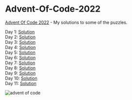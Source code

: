 # Advent-Of-Code-2022

[Advent Of Code 2022](https://adventofcode.com/2022) - My solutions to some of the puzzles.

Day 1: [Solution](https://github.com/Apostolos172/Advent-Of-Code-2022/blob/master/src/day1/App.java)
<br>
Day 2: [Solution](https://github.com/Apostolos172/Advent-Of-Code-2022/blob/master/src/day2/App.java)
<br>
Day 3: [Solution](https://github.com/Apostolos172/Advent-Of-Code-2022/blob/master/src/day3/App.java)
<br>
Day 4: [Solution](https://github.com/Apostolos172/Advent-Of-Code-2022/blob/master/src/day4/App.java)
<br>
Day 5: [Solution](https://github.com/Apostolos172/Advent-Of-Code-2022/blob/master/src/day5/App.java)
<br>
Day 6: [Solution](https://github.com/Apostolos172/Advent-Of-Code-2022/blob/master/src/day6/App.java)
<br>
Day 7: [Solution](https://github.com/Apostolos172/Advent-Of-Code-2022/blob/master/src/day7/App.java)
<br>
Day 8: [Solution](https://github.com/Apostolos172/Advent-Of-Code-2022/blob/master/src/day8/App.java)
<br>
Day 9: [Solution](https://github.com/Apostolos172/Advent-Of-Code-2022/blob/master/src/day9/App.java)
<br>
Day 10: [Solution](https://github.com/Apostolos172/Advent-Of-Code-2022/blob/master/src/day10/App.java)
<br>
Day 11: [Solution](https://github.com/Apostolos172/Advent-Of-Code-2022/blob/master/src/day11/App.java)
<br>

![advent of code](https://github.com/zero-to-mastery/Advent-of-Code-2022/raw/main/advent.png)
